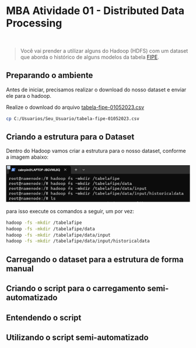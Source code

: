 # MBA Atividade 01 - Distributed Data Processing 
<br/>


> Você vai prender a utilizar alguns do Hadoop (HDFS) com um dataset que aborda o histórico de alguns modelos da tabela [FIPE](https://veiculos.fipe.org.br/).


## Preparando o ambiente 

Antes de iniciar, precisamos realizar o download do nosso dataset e enviar ele para o hadoop. 

Realize o download do arquivo [tabela-fipe-01052023.csv]()



```sh
cp C:/Usuarios/Seu_Usuario/tabela-fipe-01052023.csv

```



## Criando a estrutura para o Dataset
Dentro do Hadoop vamos criar a estrutura para o nosso dataset, conforme a imagem abaixo: 

![](./criando_estrutura_pastas.PNG)

para isso execute os comandos a seguir, um por vez:

```sh
hadoop -fs -mkdir /tabelafipe
hadoop -fs -mkdir /tabelafipe/data
hadoop -fs -mkdir /tabelafipe/data/input
hadoop -fs -mkdir /tabelafipe/data/input/historicaldata

```
## Carregando o dataset para a estrutura de forma manual


## Criando o script para o carregamento semi-automatizado 


## Entendendo o script 



## Utilizando o script semi-automatizado

